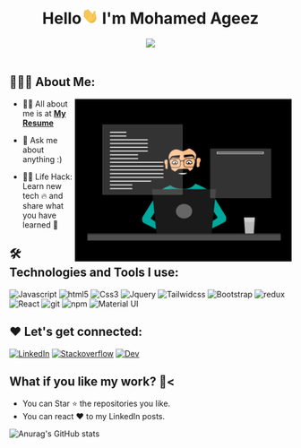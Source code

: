 <h1 align="center">Hello<img src="https://raw.githubusercontent.com/ABSphreak/ABSphreak/master/gifs/Hi.gif" width="30px"> I'm Mohamed Ageez</h1>

<!--
**soumyajit4419/soumyajit4419** is a ✨ _special_ ✨ repository because its `README.md` (this file) appears on your GitHub profile.
Here are some ideas to get you started: -->

<div align="center">
  <img src ="https://ciccc.ca/wp-content/themes/jupiter-child/pics/updated/front-end-development.svg" />
  
</div>

 <br/>
 

## 👨🏻‍💻 About Me:

<img  src="./thoughtworks-gif_dribbble.gif" height="290px" align="right" />

- 🙋‍♂️ All about me is at **[My Resume](https://drive.google.com/file/d/16KEpw3qSD7NYUUOMKkEsUluQ-RuZlYsU/view?usp=sharing)**

<!-- - 🔭 I’m currently working on `Something Intresting`. -->

<!-- - <img alt="GIF" src="https://github.com/TheDudeThatCode/TheDudeThatCode/blob/master/Assets/gandalf_parrot.gif" width="20vw" /> I’m *currently learning* how to **flex README** on my **profile** 💪.
 -->
<!-- - 👯 I’m looking to collaborate for `Dev Projects` -->

<!-- - 🤔 I’m working on improving my skills in `Competitive Programming` -->

- 💬 Ask me about anything :) 

- 👨‍💻 Life Hack: Learn new tech :fire: and share what you have learned :tada:

## 🛠️ Technologies and Tools I use:

<p>
<!-- <img alt="C++" src="https://img.shields.io/badge/C%2B%2B-00599C?style=for-the-badge&logo=c%2B%2B&logoColor=white" height="25px"/>
<img alt="git" src="https://img.shields.io/badge/-Git-F05032?style=flat-square&logo=git&logoColor=white" height="25px"/>
<img alt="Prettier" src="https://img.shields.io/badge/-Prettier-F7B93E?style=flat-square&logo=prettier&logoColor=white" height="25px"/>
<img alt="github actions" src="https://img.shields.io/badge/-Github_Actions-2088FF?style=flat-square&logo=github-actions&logoColor=white" height="25px"/>
<img alt="postman" src="https://img.shields.io/badge/-Postman-00C7B7?style=flat-square&logo=postman&logoColor=white" height="25px"/>
<img alt="Docker" src="https://img.shields.io/badge/docker-blue?style=for-the-badge&logo=docker&logoColor=white" height="25px"/>
<img alt="PHP" src="https://img.shields.io/badge/php-blue?style=for-the-badge&logo=php&logoColor=white" height="25px"/>
<img alt="Laravel" src="https://img.shields.io/badge/laravel-FC5D56?style=for-the-badge&logo=laravel&logoColor=white" height="25px"/>
<img alt="Django" src="https://img.shields.io/badge/django-0C4B33?style=for-the-badge&logo=django&logoColor=white" height="25px"/>
<img alt="Javascript" src="https://img.shields.io/badge/JavaScript-323330?style=for-the-badge&logo=javascript&logoColor=F7DF1E"  height="25px"/>
<img alt="React" src="https://img.shields.io/badge/React-20232A?style=for-the-badge&logo=react&logoColor=61DAFB" height="25px"/>
<img alt="MongoDB" src="https://img.shields.io/badge/-MongoDB-13aa52?style=flat-square&logo=mongodb&logoColor=white"  height="25px"/>
<img alt="npm" src="https://img.shields.io/badge/NPM-%23000000.svg?style=for-the-badge&logo=npm&logoColor=white" height="25px"/>
<img alt="redux" src="https://img.shields.io/badge/-Redux-764ABC?style=flat-square&logo=redux&logoColor=white" height="25px"/>
<img alt="Tailwidcss" src="https://img.shields.io/badge/Tailwind_CSS-38B2AC?style=for-the-badge&logo=tailwind-css&logoColor=white" height="25px"/>
<img alt="Bootstrap" src="https://img.shields.io/badge/Bootstrap-563D7C?style=for-the-badge&logo=bootstrap&logoColor=white" height="25px"/>
<img alt="Material UI" src="https://img.shields.io/badge/Material--UI-0081CB?style=for-the-badge&logo=material-ui&logoColor=white" height="25px"/>
<img alt="Python" src="https://img.shields.io/badge/Python-14354C?style=for-the-badge&logo=python&logoColor=white" height="25px"/>
<img alt="Markdown" src="https://img.shields.io/badge/Markdown-000000?style=for-the-badge&logo=markdown&logoColor=white"  height="25px"/> -->
<img alt="Javascript" src="https://img.shields.io/badge/JavaScript-323330?style=for-the-badge&logo=javascript&logoColor=F7DF1E"  height="25px"/>
<img alt="html5" src="https://img.shields.io/badge/HTML5-E34F26?style=for-the-badge&logo=html5&logoColor=white" height="25px"/>
<img alt="Css3" src="https://img.shields.io/badge/CSS3-1572B6?style=for-the-badge&logo=css3&logoColor=white" height="25px"/>
<img alt="Jquery" src="https://img.shields.io/badge/jquery-%230769AD.svg?style=for-the-badge&logo=jquery&logoColor=white" height="25px"/>
<img alt="Tailwidcss" src="https://img.shields.io/badge/Tailwind_CSS-38B2AC?style=for-the-badge&logo=tailwind-css&logoColor=white" height="25px"/>
<img alt="Bootstrap" src="https://img.shields.io/badge/Bootstrap-563D7C?style=for-the-badge&logo=bootstrap&logoColor=white" height="25px"/>
<img alt="redux" src="https://img.shields.io/badge/-Redux-764ABC?style=flat-square&logo=redux&logoColor=white" height="25px"/>
<img alt="React" src="https://img.shields.io/badge/React-20232A?style=for-the-badge&logo=react&logoColor=61DAFB" height="25px"/>
<img alt="git" src="https://img.shields.io/badge/-Git-F05032?style=flat-square&logo=git&logoColor=white" height="25px"/>
<img alt="npm" src="https://img.shields.io/badge/NPM-%23000000.svg?style=for-the-badge&logo=npm&logoColor=white" height="25px"/>
<img alt="Material UI" src="https://img.shields.io/badge/Material--UI-0081CB?style=for-the-badge&logo=material-ui&logoColor=white" height="25px"/>
</p>

## ❤️ Let's get connected:

<p>
 
  <a href="https://www.linkedin.com/in/mohamedageez/" target="_blank"><img alt="LinkedIn" src="https://img.shields.io/badge/linkedin-%230077B5.svg?&style=for-the-badge&logo=linkedin&logoColor=white"  height="30px"/></a> <a href="https://stackoverflow.com/users/9475433/mohamed-ageez" target="_blank"><img alt="Stackoverflow" src="https://img.shields.io/badge/stackoverflow-f2740d?style=for-the-badge&logo=stackoverflow&logoColor=white"  height="30px"/></a> <a href="https://dev.to/ageez72" target="_blank"><img alt="Dev" src="https://img.shields.io/badge/Dev.to-0A0A0A?style=for-the-badge&logo=dev.to&logoColor=white"  height="30px"/></a> 
</p>


## What if you like my work? 🤩<
<ul>
  <li>You can Star ⭐ the repositories you like.</li>
  <li>You can react ❤️ to my LinkedIn posts.</li>
</ul>

![Anurag's GitHub stats](https://github-readme-stats.vercel.app/api?username=ageez72&theme=dark&show_icons=true)

